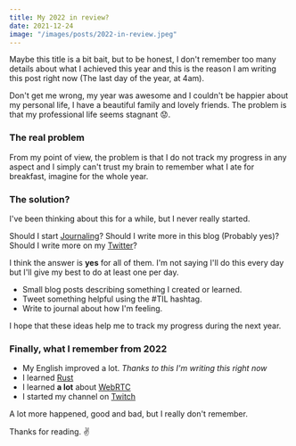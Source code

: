 ```yaml
---
title: My 2022 in review?
date: 2021-12-24
image: "/images/posts/2022-in-review.jpeg"
---
```


Maybe this title is a bit bait, but to be honest, I don't remember too many details about what I achieved this year and this is the reason I am writing this post right now (The last day of the year, at 4am).

Don't get me wrong, my year was awesome and I couldn't be happier about my personal life, I have a beautiful family and lovely friends. The problem is that my professional life seems stagnant 😟.

### The real problem

From my point of view, the problem is that I do not track my progress in any aspect and I simply can't trust my brain to remember what I ate for breakfast, imagine for the whole year.

### The solution?

I've been thinking about this for a while, but I never really started.

Should I start [Journaling](https://www.urmc.rochester.edu/encyclopedia/content.aspx?ContentID=4552&ContentTypeID=1)? Should I write more in this blog (Probably yes)? Should I write more on my [Twitter](https://twitter.com/infinite_nil)?

I think the answer is **yes** for all of them. I'm not saying I'll do this every day but I'll give my best to do at least one per day.

- Small blog posts describing something I created or learned.
- Tweet something helpful using the #TIL hashtag.
- Write to journal about how I'm feeling.

I hope that these ideas help me to track my progress during the next year.

### Finally, what I remember from 2022

- My English improved a lot. _Thanks to this I'm writing this right now_
- I learned [Rust](https://rust-lang.org/)
- I learned **a lot** about [WebRTC](https://webrtc.org/)
- I started my channel on [Twitch](https://www.twitch.tv/joaoalbertodev)

A lot more happened, good and bad, but I really don't remember.

Thanks for reading. ✌️
